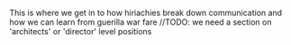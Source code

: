 This is where we get in to how hiriachies break down communication and how we can learn from guerilla war fare
//TODO: we need a section on 'architects' or 'director' level positions
